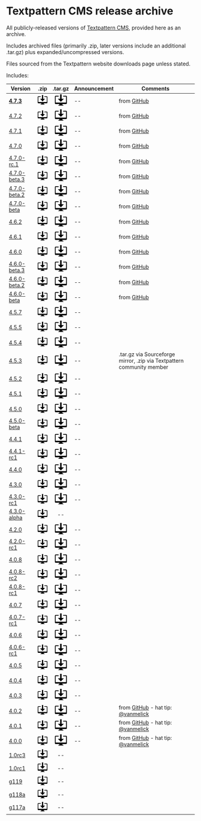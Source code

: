 Textpattern CMS release archive
===============================

All publicly-released versions of [Textpattern CMS](http://www.textpattern.com), provided here as an archive.

Includes archived files (primarily .zip, later versions include an additional .tar.gz) plus expanded/uncompressed versions.

Files sourced from the Textpattern website downloads page unless stated.

Includes:

| Version | .zip | .tar.gz | Announcement | Comments |
|---|:-:|:-:|---|---|
| [**4.7.3**](https://github.com/textpattern-community/textpattern-releases/tree/master/releases/4.7.3) | [![Download .zip](https://raw.githubusercontent.com/textpattern-community/textpattern-releases/master/images/desktop-download.svg)](https://github.com/textpattern-community/textpattern-releases/blob/master/releases/4.7.3/archives/textpattern-4.7.3.zip) | [![Download .tar.gz](https://raw.githubusercontent.com/textpattern-community/textpattern-releases/master/images/desktop-download.svg)](https://github.com/textpattern-community/textpattern-releases/blob/master/releases/4.7.3/archives/textpattern-4.7.3.tar.gz) | -- | from [GitHub](https://github.com/textpattern/textpattern/releases) |
| [4.7.2](https://github.com/textpattern-community/textpattern-releases/tree/master/releases/4.7.2) | [![Download .zip](https://raw.githubusercontent.com/textpattern-community/textpattern-releases/master/images/desktop-download.svg)](https://github.com/textpattern-community/textpattern-releases/blob/master/releases/4.7.2/archives/textpattern-4.7.2.zip) | [![Download .tar.gz](https://raw.githubusercontent.com/textpattern-community/textpattern-releases/master/images/desktop-download.svg)](https://github.com/textpattern-community/textpattern-releases/blob/master/releases/4.7.2/archives/textpattern-4.7.2.tar.gz) | -- | from [GitHub](https://github.com/textpattern/textpattern/releases) |
| [4.7.1](https://github.com/textpattern-community/textpattern-releases/tree/master/releases/4.7.1) | [![Download .zip](https://raw.githubusercontent.com/textpattern-community/textpattern-releases/master/images/desktop-download.svg)](https://github.com/textpattern-community/textpattern-releases/blob/master/releases/4.7.1/archives/textpattern-4.7.1.zip) | [![Download .tar.gz](https://raw.githubusercontent.com/textpattern-community/textpattern-releases/master/images/desktop-download.svg)](https://github.com/textpattern-community/textpattern-releases/blob/master/releases/4.7.1/archives/textpattern-4.7.1.tar.gz) | -- | from [GitHub](https://github.com/textpattern/textpattern/releases) |
| [4.7.0](https://github.com/textpattern-community/textpattern-releases/tree/master/releases/4.7.0) | [![Download .zip](https://raw.githubusercontent.com/textpattern-community/textpattern-releases/master/images/desktop-download.svg)](https://github.com/textpattern-community/textpattern-releases/blob/master/releases/4.7.0/archives/textpattern-4.7.0.zip) | [![Download .tar.gz](https://raw.githubusercontent.com/textpattern-community/textpattern-releases/master/images/desktop-download.svg)](https://github.com/textpattern-community/textpattern-releases/blob/master/releases/4.7.0/archives/textpattern-4.7.0.tar.gz) | -- | from [GitHub](https://github.com/textpattern/textpattern/releases) |
| [4.7.0-rc.1](https://github.com/textpattern-community/textpattern-releases/tree/master/releases/4.7.0-rc.1) | [![Download .zip](https://raw.githubusercontent.com/textpattern-community/textpattern-releases/master/images/desktop-download.svg)](https://github.com/textpattern-community/textpattern-releases/blob/master/releases/4.7.0-rc1/archives/textpattern-4.7.0-rc.1.zip) | [![Download .tar.gz](https://raw.githubusercontent.com/textpattern-community/textpattern-releases/master/images/desktop-download.svg)](https://github.com/textpattern-community/textpattern-releases/blob/master/releases/4.7.0-rc.1/archives/textpattern-4.7.0-rc.1.tar.gz) | -- | from [GitHub](https://github.com/textpattern/textpattern/releases) |
| [4.7.0-beta.3](https://github.com/textpattern-community/textpattern-releases/tree/master/releases/4.7.0-beta.3) | [![Download .zip](https://raw.githubusercontent.com/textpattern-community/textpattern-releases/master/images/desktop-download.svg)](https://github.com/textpattern-community/textpattern-releases/blob/master/releases/4.7.0-beta.3/archives/textpattern-4.7.0-beta.3.zip) | [![Download .tar.gz](https://raw.githubusercontent.com/textpattern-community/textpattern-releases/master/images/desktop-download.svg)](https://github.com/textpattern-community/textpattern-releases/blob/master/releases/4.7.0-beta.3/archives/textpattern-4.7.0-beta.3.tar.gz) | -- | from [GitHub](https://github.com/textpattern/textpattern/releases) |
| [4.7.0-beta.2](https://github.com/textpattern-community/textpattern-releases/tree/master/releases/4.7.0-beta.2) | [![Download .zip](https://raw.githubusercontent.com/textpattern-community/textpattern-releases/master/images/desktop-download.svg)](https://github.com/textpattern-community/textpattern-releases/blob/master/releases/4.7.0-beta.2/archives/textpattern-4.7.0-beta.2.zip) | [![Download .tar.gz](https://raw.githubusercontent.com/textpattern-community/textpattern-releases/master/images/desktop-download.svg)](https://github.com/textpattern-community/textpattern-releases/blob/master/releases/4.7.0-beta.2/archives/textpattern-4.7.0-beta.2.tar.gz) | -- | from [GitHub](https://github.com/textpattern/textpattern/releases) |
| [4.7.0-beta](https://github.com/textpattern-community/textpattern-releases/tree/master/releases/4.7.0-beta) | [![Download .zip](https://raw.githubusercontent.com/textpattern-community/textpattern-releases/master/images/desktop-download.svg)](https://github.com/textpattern-community/textpattern-releases/blob/master/releases/4.7.0-beta/archives/textpattern-4.7.0-beta.zip) | [![Download .tar.gz](https://raw.githubusercontent.com/textpattern-community/textpattern-releases/master/images/desktop-download.svg)](https://github.com/textpattern-community/textpattern-releases/blob/master/releases/4.7.0-beta/archives/textpattern-4.7.0-beta.tar.gz) | -- | from [GitHub](https://github.com/textpattern/textpattern/releases) |
| [4.6.2](https://github.com/textpattern-community/textpattern-releases/tree/master/releases/4.6.2) | [![Download .zip](https://raw.githubusercontent.com/textpattern-community/textpattern-releases/master/images/desktop-download.svg)](https://github.com/textpattern-community/textpattern-releases/blob/master/releases/4.6.2/archives/textpattern-4.6.2.zip) | [![Download .tar.gz](https://raw.githubusercontent.com/textpattern-community/textpattern-releases/master/images/desktop-download.svg)](https://github.com/textpattern-community/textpattern-releases/blob/master/releases/4.6.2/archives/textpattern-4.6.2.tar.gz) | -- | from [GitHub](https://github.com/textpattern/textpattern/releases) |
| [4.6.1](https://github.com/textpattern-community/textpattern-releases/tree/master/releases/4.6.1) | [![Download .zip](https://raw.githubusercontent.com/textpattern-community/textpattern-releases/master/images/desktop-download.svg)](https://github.com/textpattern-community/textpattern-releases/blob/master/releases/4.6.1/archives/textpattern-4.6.1.zip) | [![Download .tar.gz](https://raw.githubusercontent.com/textpattern-community/textpattern-releases/master/images/desktop-download.svg)](https://github.com/textpattern-community/textpattern-releases/blob/master/releases/4.6.1/archives/textpattern-4.6.1.tar.gz) | -- | from [GitHub](https://github.com/textpattern/textpattern/releases) |
| [4.6.0](https://github.com/textpattern-community/textpattern-releases/tree/master/releases/4.6.0) | [![Download .zip](https://raw.githubusercontent.com/textpattern-community/textpattern-releases/master/images/desktop-download.svg)](https://github.com/textpattern-community/textpattern-releases/blob/master/releases/4.6.0/archives/textpattern-4.6.0.zip) | [![Download .tar.gz](https://raw.githubusercontent.com/textpattern-community/textpattern-releases/master/images/desktop-download.svg)](https://github.com/textpattern-community/textpattern-releases/blob/master/releases/4.6.0/archives/textpattern-4.6.0.tar.gz) | -- | from [GitHub](https://github.com/textpattern/textpattern/releases) |
| [4.6.0-beta.3](https://github.com/textpattern-community/textpattern-releases/tree/master/releases/4.6.0-beta.3) | [![Download .zip](https://raw.githubusercontent.com/textpattern-community/textpattern-releases/master/images/desktop-download.svg)](https://github.com/textpattern-community/textpattern-releases/blob/master/releases/4.6.0-beta.3/archives/textpattern-4.6.0-beta.3.zip) | [![Download .tar.gz](https://raw.githubusercontent.com/textpattern-community/textpattern-releases/master/images/desktop-download.svg)](https://github.com/textpattern-community/textpattern-releases/blob/master/releases/4.6.0-beta.3/archives/textpattern-4.6.0-beta.3.tar.gz) | -- | from [GitHub](https://github.com/textpattern/textpattern/releases) |
| [4.6.0-beta.2](https://github.com/textpattern-community/textpattern-releases/tree/master/releases/4.6.0-beta.2) | [![Download .zip](https://raw.githubusercontent.com/textpattern-community/textpattern-releases/master/images/desktop-download.svg)](https://github.com/textpattern-community/textpattern-releases/blob/master/releases/4.6.0-beta.2/archives/textpattern-4.6.0-beta.2.zip) | [![Download .tar.gz](https://raw.githubusercontent.com/textpattern-community/textpattern-releases/master/images/desktop-download.svg)](https://github.com/textpattern-community/textpattern-releases/blob/master/releases/4.6.0-beta.2/archives/textpattern-4.6.0-beta.2.tar.gz) | -- | from [GitHub](https://github.com/textpattern/textpattern/releases) |
| [4.6.0-beta](https://github.com/textpattern-community/textpattern-releases/tree/master/releases/4.6.0-beta) | [![Download .zip](https://raw.githubusercontent.com/textpattern-community/textpattern-releases/master/images/desktop-download.svg)](https://github.com/textpattern-community/textpattern-releases/blob/master/releases/4.6.0-beta/archives/textpattern-4.6.0-beta.zip) | [![Download .tar.gz](https://raw.githubusercontent.com/textpattern-community/textpattern-releases/master/images/desktop-download.svg)](https://github.com/textpattern-community/textpattern-releases/blob/master/releases/4.6.0-beta/archives/textpattern-4.6.0-beta.tar.gz) | -- | from [GitHub](https://github.com/textpattern/textpattern/releases) |
| [4.5.7](https://github.com/textpattern-community/textpattern-releases/tree/master/releases/4.5.7) | [![Download .zip](https://raw.githubusercontent.com/textpattern-community/textpattern-releases/master/images/desktop-download.svg)](https://github.com/textpattern-community/textpattern-releases/blob/master/releases/4.5.7/archives/textpattern-4.5.7.zip) | [![Download .tar.gz](https://raw.githubusercontent.com/textpattern-community/textpattern-releases/master/images/desktop-download.svg)](https://github.com/textpattern-community/textpattern-releases/blob/master/releases/4.5.7/archives/textpattern-4.5.7.tar.gz) | -- |  |
| [4.5.5](https://github.com/textpattern-community/textpattern-releases/tree/master/releases/4.5.5) | [![Download .zip](https://raw.githubusercontent.com/textpattern-community/textpattern-releases/master/images/desktop-download.svg)](https://github.com/textpattern-community/textpattern-releases/blob/master/releases/4.5.5/archives/textpattern-4.5.5.zip) | [![Download .tar.gz](https://raw.githubusercontent.com/textpattern-community/textpattern-releases/master/images/desktop-download.svg)](https://github.com/textpattern-community/textpattern-releases/blob/master/releases/4.5.5/archives/textpattern-4.5.5.tar.gz) | -- |  |
| [4.5.4](https://github.com/textpattern-community/textpattern-releases/tree/master/releases/4.5.4) | [![Download .zip](https://raw.githubusercontent.com/textpattern-community/textpattern-releases/master/images/desktop-download.svg)](https://github.com/textpattern-community/textpattern-releases/blob/master/releases/4.5.4/archives/textpattern-4.5.4.zip) | [![Download .tar.gz](https://raw.githubusercontent.com/textpattern-community/textpattern-releases/master/images/desktop-download.svg)](https://github.com/textpattern-community/textpattern-releases/blob/master/releases/4.5.4/archives/textpattern-4.5.4.tar.gz) | -- |  |
| [4.5.3](https://github.com/textpattern-community/textpattern-releases/tree/master/releases/4.5.3) | [![Download .zip](https://raw.githubusercontent.com/textpattern-community/textpattern-releases/master/images/desktop-download.svg)](https://github.com/textpattern-community/textpattern-releases/blob/master/releases/4.5.3/archives/textpattern-4.5.3.zip) | [![Download .tar.gz](https://raw.githubusercontent.com/textpattern-community/textpattern-releases/master/images/desktop-download.svg)](https://github.com/textpattern-community/textpattern-releases/blob/master/releases/4.5.3/archives/textpattern-4.5.3.tar.gz) | -- | .tar.gz via Sourceforge mirror, .zip via Textpattern community member |
| [4.5.2](https://github.com/textpattern-community/textpattern-releases/tree/master/releases/4.5.2) | [![Download .zip](https://raw.githubusercontent.com/textpattern-community/textpattern-releases/master/images/desktop-download.svg)](https://github.com/textpattern-community/textpattern-releases/blob/master/releases/4.5.2/archives/textpattern-4.5.2.tar.gz) | [![Download .zip](https://raw.githubusercontent.com/textpattern-community/textpattern-releases/master/images/desktop-download.svg)](https://github.com/textpattern-community/textpattern-releases/blob/master/releases/4.5.2/archives/textpattern-4.5.2.zip) | -- |  |
| [4.5.1](https://github.com/textpattern-community/textpattern-releases/tree/master/releases/4.5.1) | [![Download .zip](https://raw.githubusercontent.com/textpattern-community/textpattern-releases/master/images/desktop-download.svg)](https://github.com/textpattern-community/textpattern-releases/blob/master/releases/4.5.1/archives/textpattern-4.5.1.zip) | [![Download .tar.gz](https://raw.githubusercontent.com/textpattern-community/textpattern-releases/master/images/desktop-download.svg)](https://github.com/textpattern-community/textpattern-releases/blob/master/releases/4.5.1/archives/textpattern-4.5.1.tar.gz) | -- |  |
| [4.5.0](https://github.com/textpattern-community/textpattern-releases/tree/master/releases/4.5.0) | [![Download .zip](https://raw.githubusercontent.com/textpattern-community/textpattern-releases/master/images/desktop-download.svg)](https://github.com/textpattern-community/textpattern-releases/blob/master/releases/4.5.0/archives/textpattern-4.5.0.zip) | [![Download .tar.gz](https://raw.githubusercontent.com/textpattern-community/textpattern-releases/master/images/desktop-download.svg)](https://github.com/textpattern-community/textpattern-releases/blob/master/releases/4.5.0/archives/textpattern-4.5.0.tar.gz) | -- |  |
| [4.5.0-beta](https://github.com/textpattern-community/textpattern-releases/tree/master/releases/4.5.0-beta) | [![Download .zip](https://raw.githubusercontent.com/textpattern-community/textpattern-releases/master/images/desktop-download.svg)](https://github.com/textpattern-community/textpattern-releases/blob/master/releases/4.5.0-beta/archives/textpattern-4.5.0-beta.zip) | [![Download .tar.gz](https://raw.githubusercontent.com/textpattern-community/textpattern-releases/master/images/desktop-download.svg)](https://github.com/textpattern-community/textpattern-releases/blob/master/releases/4.5.0-beta/archives/textpattern-4.5.0-beta.tar.gz) | -- |  |
| [4.4.1](https://github.com/textpattern-community/textpattern-releases/tree/master/releases/4.4.1) | [![Download .zip](https://raw.githubusercontent.com/textpattern-community/textpattern-releases/master/images/desktop-download.svg)](https://github.com/textpattern-community/textpattern-releases/blob/master/releases/4.4.1/archives/textpattern-4.4.1.zip) | [![Download .tar.gz](https://raw.githubusercontent.com/textpattern-community/textpattern-releases/master/images/desktop-download.svg)](https://github.com/textpattern-community/textpattern-releases/blob/master/releases/4.4.1/archives/textpattern-4.4.1.zip) | -- |  |
| [4.4.1-rc1](https://github.com/textpattern-community/textpattern-releases/tree/master/releases/4.4.1-rc1) | [![Download .zip](https://raw.githubusercontent.com/textpattern-community/textpattern-releases/master/images/desktop-download.svg)](https://github.com/textpattern-community/textpattern-releases/blob/master/releases/4.4.1-rc1/archives/textpattern-4.4.1-rc1.zip) | [![Download .tar.gz](https://raw.githubusercontent.com/textpattern-community/textpattern-releases/master/images/desktop-download.svg)](https://github.com/textpattern-community/textpattern-releases/blob/master/releases/4.4.1-rc1/archives/textpattern-4.4.1-rc1.tar.gz) | -- |  |
| [4.4.0](https://github.com/textpattern-community/textpattern-releases/tree/master/releases/4.4.0) | [![Download .zip](https://raw.githubusercontent.com/textpattern-community/textpattern-releases/master/images/desktop-download.svg)](https://github.com/textpattern-community/textpattern-releases/blob/master/releases/4.4.0/archives/textpattern-4.4.0.zip) | [![Download .tar.gz](https://raw.githubusercontent.com/textpattern-community/textpattern-releases/master/images/desktop-download.svg)](https://github.com/textpattern-community/textpattern-releases/blob/master/releases/4.4.0/archives/textpattern-4.4.0.tar.gz) | -- |  |
| [4.3.0](https://github.com/textpattern-community/textpattern-releases/tree/master/releases/4.3.0) | [![Download .zip](https://raw.githubusercontent.com/textpattern-community/textpattern-releases/master/images/desktop-download.svg)](https://github.com/textpattern-community/textpattern-releases/blob/master/releases/4.3.0/archives/textpattern-4.3.0.zip) | [![Download .tar.gz](https://raw.githubusercontent.com/textpattern-community/textpattern-releases/master/images/desktop-download.svg)](https://github.com/textpattern-community/textpattern-releases/blob/master/releases/4.3.0/archives/textpattern-4.3.0.tar.gz) | -- |  |
| [4.3.0-rc1](https://github.com/textpattern-community/textpattern-releases/tree/master/releases/4.3.0-rc1) | [![Download .zip](https://raw.githubusercontent.com/textpattern-community/textpattern-releases/master/images/desktop-download.svg)](https://github.com/textpattern-community/textpattern-releases/blob/master/releases/4.3.0-rc1/archives/textpattern-4.3.0-rc1.zip) | [![Download .tar.gz](https://raw.githubusercontent.com/textpattern-community/textpattern-releases/master/images/desktop-download.svg)](https://github.com/textpattern-community/textpattern-releases/blob/master/releases/4.3.0-rc1/archives/textpattern-4.3.0-rc1.tar.gz) | -- |  |
| [4.3.0-alpha](https://github.com/textpattern-community/textpattern-releases/tree/master/releases/4.3.0-alpha) | [![Download .zip](https://raw.githubusercontent.com/textpattern-community/textpattern-releases/master/images/desktop-download.svg)](https://github.com/textpattern-community/textpattern-releases/blob/master/releases/4.3.0-alpha/archives/textpattern-4.3.0-alpha.zip) | -- |  |  |
| [4.2.0](https://github.com/textpattern-community/textpattern-releases/tree/master/releases/4.2.0) | [![Download .zip](https://raw.githubusercontent.com/textpattern-community/textpattern-releases/master/images/desktop-download.svg)](https://github.com/textpattern-community/textpattern-releases/blob/master/releases/4.2.0/archives/textpattern-4.2.0.zip) | [![Download .tar.gz](https://raw.githubusercontent.com/textpattern-community/textpattern-releases/master/images/desktop-download.svg)](https://github.com/textpattern-community/textpattern-releases/blob/master/releases/4.2.0/archives/textpattern-4.2.0.tar.gz) | -- |  |
| [4.2.0-rc1](https://github.com/textpattern-community/textpattern-releases/tree/master/releases/4.2.0-rc1) | [![Download .zip](https://raw.githubusercontent.com/textpattern-community/textpattern-releases/master/images/desktop-download.svg)](https://github.com/textpattern-community/textpattern-releases/blob/master/releases/4.2.0-rc1/archives/textpattern-4.2.0-rc1.zip) | [![Download .tar.gz](https://raw.githubusercontent.com/textpattern-community/textpattern-releases/master/images/desktop-download.svg)](https://github.com/textpattern-community/textpattern-releases/blob/master/releases/4.2.0-rc1/archives/textpattern-4.2.0-rc1.tar.gz) | -- |  |
| [4.0.8](https://github.com/textpattern-community/textpattern-releases/tree/master/releases/4.0.8) | [![Download .zip](https://raw.githubusercontent.com/textpattern-community/textpattern-releases/master/images/desktop-download.svg)](https://github.com/textpattern-community/textpattern-releases/blob/master/releases/4.0.8/archives/textpattern-4.0.8.zip) | [![Download .tar.gz](https://raw.githubusercontent.com/textpattern-community/textpattern-releases/master/images/desktop-download.svg)](https://github.com/textpattern-community/textpattern-releases/blob/master/releases/4.0.8/archives/textpattern-4.0.8.tar.gz) | -- |  |
| [4.0.8-rc2](https://github.com/textpattern-community/textpattern-releases/tree/master/releases/4.0.8-rc2) | [![Download .zip](https://raw.githubusercontent.com/textpattern-community/textpattern-releases/master/images/desktop-download.svg)](https://github.com/textpattern-community/textpattern-releases/blob/master/releases/4.0.8-rc2/archives/textpattern-4.0.8-rc2.zip) | [![Download .tar.gz](https://raw.githubusercontent.com/textpattern-community/textpattern-releases/master/images/desktop-download.svg)](https://github.com/textpattern-community/textpattern-releases/blob/master/releases/4.0.8-rc2/archives/textpattern-4.0.8-rc2.tar.gz) | -- |  |
| [4.0.8-rc1](https://github.com/textpattern-community/textpattern-releases/tree/master/releases/4.0.8-rc1) | [![Download .zip](https://raw.githubusercontent.com/textpattern-community/textpattern-releases/master/images/desktop-download.svg)](https://github.com/textpattern-community/textpattern-releases/blob/master/releases/4.0.8-rc1/archives/textpattern-4.0.8-rc1.zip) | [![Download .tar.gz](https://raw.githubusercontent.com/textpattern-community/textpattern-releases/master/images/desktop-download.svg)](https://github.com/textpattern-community/textpattern-releases/blob/master/releases/4.0.8-rc1/archives/textpattern-4.0.8-rc1.tar.gz) | -- |  |
| [4.0.7](https://github.com/textpattern-community/textpattern-releases/tree/master/releases/4.0.7) | [![Download .zip](https://raw.githubusercontent.com/textpattern-community/textpattern-releases/master/images/desktop-download.svg)](https://github.com/textpattern-community/textpattern-releases/blob/master/releases/4.0.7/archives/textpattern-4.0.7.zip) | [![Download .tar.gz](https://raw.githubusercontent.com/textpattern-community/textpattern-releases/master/images/desktop-download.svg)](https://github.com/textpattern-community/textpattern-releases/blob/master/releases/4.0.7/archives/textpattern-4.0.7.tar.gz) | -- |  |
| [4.0.7-rc1](https://github.com/textpattern-community/textpattern-releases/tree/master/releases/4.0.7-rc1) | [![Download .zip](https://raw.githubusercontent.com/textpattern-community/textpattern-releases/master/images/desktop-download.svg)](https://github.com/textpattern-community/textpattern-releases/blob/master/releases/4.0.7-rc1/archives/textpattern-4.0.7-rc1.zip) | [![Download .tar.gz](https://raw.githubusercontent.com/textpattern-community/textpattern-releases/master/images/desktop-download.svg)](https://github.com/textpattern-community/textpattern-releases/blob/master/releases/4.0.7-rc1/archives/textpattern-4.0.7-rc1.tar,gz) | -- |  |
| [4.0.6](https://github.com/textpattern-community/textpattern-releases/tree/master/releases/4.0.6) | [![Download .zip](https://raw.githubusercontent.com/textpattern-community/textpattern-releases/master/images/desktop-download.svg)](https://github.com/textpattern-community/textpattern-releases/blob/master/releases/4.0.6/archives/textpattern-4.0.6.zip) | [![Download .tar.gz](https://raw.githubusercontent.com/textpattern-community/textpattern-releases/master/images/desktop-download.svg)](https://github.com/textpattern-community/textpattern-releases/blob/master/releases/4.0.6/archives/textpattern-4.0.6.tar.gz) | -- |  |
| [4.0.6-rc1](https://github.com/textpattern-community/textpattern-releases/tree/master/releases/4.0.6-rc1) | [![Download .zip](https://raw.githubusercontent.com/textpattern-community/textpattern-releases/master/images/desktop-download.svg)](https://github.com/textpattern-community/textpattern-releases/blob/master/releases/4.0.6-rc1/archives/textpattern-4.0.6-rc1.zip) | [![Download .tar.gz](https://raw.githubusercontent.com/textpattern-community/textpattern-releases/master/images/desktop-download.svg)](https://github.com/textpattern-community/textpattern-releases/blob/master/releases/4.0.6-rc1/archives/textpattern-4.0.6-rc1.tar.gz) | -- |  |
| [4.0.5](https://github.com/textpattern-community/textpattern-releases/tree/master/releases/4.0.5) | [![Download .zip](https://raw.githubusercontent.com/textpattern-community/textpattern-releases/master/images/desktop-download.svg)](https://github.com/textpattern-community/textpattern-releases/blob/master/releases/4.0.5/archives/textpattern-4.0.5.zip) | [![Download .tar.gz](https://raw.githubusercontent.com/textpattern-community/textpattern-releases/master/images/desktop-download.svg)](https://github.com/textpattern-community/textpattern-releases/blob/master/releases/4.0.5/archives/textpattern-4.0.5.tar.gz) | -- |  |
| [4.0.4](https://github.com/textpattern-community/textpattern-releases/tree/master/releases/4.0.4) | [![Download .zip](https://raw.githubusercontent.com/textpattern-community/textpattern-releases/master/images/desktop-download.svg)](https://github.com/textpattern-community/textpattern-releases/blob/master/releases/4.0.4/archives/textpattern-4.0.4.zip) | [![Download .tar.gz](https://raw.githubusercontent.com/textpattern-community/textpattern-releases/master/images/desktop-download.svg)](https://github.com/textpattern-community/textpattern-releases/blob/master/releases/4.0.4/archives/textpattern-4.0.4.tar.gz) | -- |  |
| [4.0.3](https://github.com/textpattern-community/textpattern-releases/tree/master/releases/4.0.3) | [![Download .zip](https://raw.githubusercontent.com/textpattern-community/textpattern-releases/master/images/desktop-download.svg)](https://github.com/textpattern-community/textpattern-releases/blob/master/releases/4.0.3/archives/textpattern-4.0.3.zip) | [![Download .tar.gz](https://raw.githubusercontent.com/textpattern-community/textpattern-releases/master/images/desktop-download.svg)](https://github.com/textpattern-community/textpattern-releases/blob/master/releases/4.0.3/archives/textpattern-4.0.3.tar.gz) | -- |  |
| [4.0.2](https://github.com/textpattern-community/textpattern-releases/tree/master/releases/4.0.2) | [![Download .zip](https://raw.githubusercontent.com/textpattern-community/textpattern-releases/master/images/desktop-download.svg)](https://github.com/textpattern-community/textpattern-releases/blob/master/releases/4.0.2/archives/textpattern-4.0.2.zip) | [![Download .tar.gz](https://raw.githubusercontent.com/textpattern-community/textpattern-releases/master/images/desktop-download.svg)](https://github.com/textpattern-community/textpattern-releases/blob/master/releases/4.0.2/archives/textpattern-4.0.2.tar.gz) | -- | from [GitHub](https://github.com/textpattern/textpattern/releases?after=4.0.4) - hat tip: [@vanmelick](https://github.com/vanmelick) |
| [4.0.1](https://github.com/textpattern-community/textpattern-releases/tree/master/releases/4.0.1) | [![Download .zip](https://raw.githubusercontent.com/textpattern-community/textpattern-releases/master/images/desktop-download.svg)](https://github.com/textpattern-community/textpattern-releases/blob/master/releases/4.0.1/archives/textpattern-4.0.1.zip) | [![Download .tar.gz](https://raw.githubusercontent.com/textpattern-community/textpattern-releases/master/images/desktop-download.svg)](https://github.com/textpattern-community/textpattern-releases/blob/master/releases/4.0.1/archives/textpattern-4.0.1.tar.gz) | -- | from [GitHub](https://github.com/textpattern/textpattern/releases?after=4.0.4) - hat tip: [@vanmelick](https://github.com/vanmelick) |
| [4.0.0](https://github.com/textpattern-community/textpattern-releases/tree/master/releases/4.0.0) | [![Download .zip](https://raw.githubusercontent.com/textpattern-community/textpattern-releases/master/images/desktop-download.svg)](https://github.com/textpattern-community/textpattern-releases/blob/master/releases/4.0.0/archives/textpattern-4.0.0.zip) | [![Download .tar.gz](https://raw.githubusercontent.com/textpattern-community/textpattern-releases/master/images/desktop-download.svg)](https://github.com/textpattern-community/textpattern-releases/blob/master/releases/4.0.0/archives/textpattern-4.0.0.tar.gz) | -- | from [GitHub](https://github.com/textpattern/textpattern/releases?after=4.0.4) - hat tip: [@vanmelick](https://github.com/vanmelick) |
| [1.0rc3](https://github.com/textpattern-community/textpattern-releases/tree/master/releases/1.0rc3) | [![Download .zip](https://raw.githubusercontent.com/textpattern-community/textpattern-releases/master/images/desktop-download.svg)](https://github.com/textpattern-community/textpattern-releases/blob/master/releases/1.0rc3/archives/textpattern-1.0rc3.zip) | -- |  |  |
| [1.0rc1](https://github.com/textpattern-community/textpattern-releases/tree/master/releases/1.0rc3) | [![Download .zip](https://raw.githubusercontent.com/textpattern-community/textpattern-releases/master/images/desktop-download.svg)](https://github.com/textpattern-community/textpattern-releases/blob/master/releases/1.0rc1/archives/textpattern-1.0rc1.zip) | -- |  |  |
| [g119](https://github.com/textpattern-community/textpattern-releases/tree/master/releases/g119) | [![Download .zip](https://raw.githubusercontent.com/textpattern-community/textpattern-releases/master/images/desktop-download.svg)](https://github.com/textpattern-community/textpattern-releases/blob/master/releases/g119/archives/textpattern-g119.zip) | -- |  |  |
| [g118a](https://github.com/textpattern-community/textpattern-releases/tree/master/releases/g118a) | [![Download .zip](https://raw.githubusercontent.com/textpattern-community/textpattern-releases/master/images/desktop-download.svg)](https://github.com/textpattern-community/textpattern-releases/blob/master/releases/g118a/archives/textpattern-g118a.zip) | -- |  |  |
| [g117a](https://github.com/textpattern-community/textpattern-releases/tree/master/releases/g117a) | [![Download .zip](https://raw.githubusercontent.com/textpattern-community/textpattern-releases/master/images/desktop-download.svg)](https://github.com/textpattern-community/textpattern-releases/blob/master/releases/g117a/archives/textpattern-g117b.zip) | -- |  |  |
